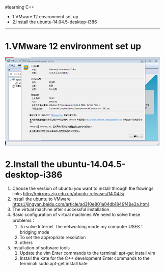 #learning C++
* 1.VMware 12 environment set up
* 2.Install the ubuntu-14.04.5-desktop-i386


---
# 1.VMware 12 environment set up
![VMware12Pro.png](https://raw.githubusercontent.com/markchan3/markchan3.github.io/master/img/learningC%2B%2B/VMware12Pro.png)
# 2.Install the ubuntu-14.04.5-desktop-i386
1. Choose the version of ubuntu you want to install through the flowings links
  http://mirrors.zju.edu.cn/ubuntu-releases/14.04.5/
2. Install the ubuntu to VMware
 https://jingyan.baidu.com/article/ad310e801a04db1849f49e3a.html
3. The virtual machine after successful installation 
4. Basic configuration of virtual machines
We need to solve these problems：
 	1. To solve Internet
 	The networking mode my computer USES：bridging mode
 	2. To set the appropriate resolution
 	3. others
5. Installation of software tools
    1. Update the vim
	Enter commands to the terminal:
		apt-get install vim
	2. Install the kate for the C++ development
	Enter commands to the terminal:
		sudo apt-get install kate